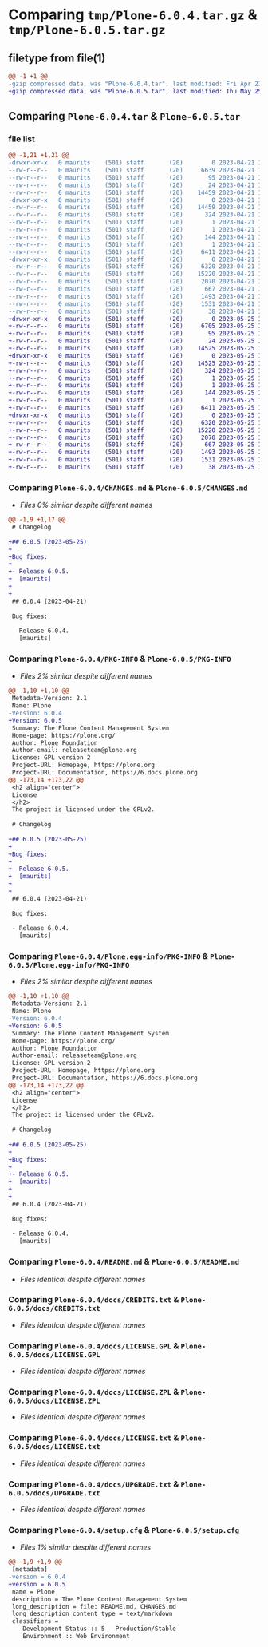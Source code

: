 # Comparing `tmp/Plone-6.0.4.tar.gz` & `tmp/Plone-6.0.5.tar.gz`

## filetype from file(1)

```diff
@@ -1 +1 @@
-gzip compressed data, was "Plone-6.0.4.tar", last modified: Fri Apr 21 14:48:07 2023, max compression
+gzip compressed data, was "Plone-6.0.5.tar", last modified: Thu May 25 13:47:35 2023, max compression
```

## Comparing `Plone-6.0.4.tar` & `Plone-6.0.5.tar`

### file list

```diff
@@ -1,21 +1,21 @@
-drwxr-xr-x   0 maurits    (501) staff       (20)        0 2023-04-21 14:48:07.428978 Plone-6.0.4/
--rw-r--r--   0 maurits    (501) staff       (20)     6639 2023-04-21 14:48:06.000000 Plone-6.0.4/CHANGES.md
--rw-r--r--   0 maurits    (501) staff       (20)       95 2023-04-21 14:48:06.000000 Plone-6.0.4/CONTRIBUTING.md
--rw-r--r--   0 maurits    (501) staff       (20)       24 2023-04-21 14:48:06.000000 Plone-6.0.4/MANIFEST.in
--rw-r--r--   0 maurits    (501) staff       (20)    14459 2023-04-21 14:48:07.429162 Plone-6.0.4/PKG-INFO
-drwxr-xr-x   0 maurits    (501) staff       (20)        0 2023-04-21 14:48:07.427186 Plone-6.0.4/Plone.egg-info/
--rw-r--r--   0 maurits    (501) staff       (20)    14459 2023-04-21 14:48:07.000000 Plone-6.0.4/Plone.egg-info/PKG-INFO
--rw-r--r--   0 maurits    (501) staff       (20)      324 2023-04-21 14:48:07.000000 Plone-6.0.4/Plone.egg-info/SOURCES.txt
--rw-r--r--   0 maurits    (501) staff       (20)        1 2023-04-21 14:48:07.000000 Plone-6.0.4/Plone.egg-info/dependency_links.txt
--rw-r--r--   0 maurits    (501) staff       (20)        1 2023-04-21 14:48:07.000000 Plone-6.0.4/Plone.egg-info/not-zip-safe
--rw-r--r--   0 maurits    (501) staff       (20)      144 2023-04-21 14:48:07.000000 Plone-6.0.4/Plone.egg-info/requires.txt
--rw-r--r--   0 maurits    (501) staff       (20)        1 2023-04-21 14:48:07.000000 Plone-6.0.4/Plone.egg-info/top_level.txt
--rw-r--r--   0 maurits    (501) staff       (20)     6411 2023-04-21 14:48:06.000000 Plone-6.0.4/README.md
-drwxr-xr-x   0 maurits    (501) staff       (20)        0 2023-04-21 14:48:07.428729 Plone-6.0.4/docs/
--rw-r--r--   0 maurits    (501) staff       (20)     6320 2023-04-21 14:48:06.000000 Plone-6.0.4/docs/CREDITS.txt
--rw-r--r--   0 maurits    (501) staff       (20)    15220 2023-04-21 14:48:06.000000 Plone-6.0.4/docs/LICENSE.GPL
--rw-r--r--   0 maurits    (501) staff       (20)     2070 2023-04-21 14:48:06.000000 Plone-6.0.4/docs/LICENSE.ZPL
--rw-r--r--   0 maurits    (501) staff       (20)      667 2023-04-21 14:48:06.000000 Plone-6.0.4/docs/LICENSE.txt
--rw-r--r--   0 maurits    (501) staff       (20)     1493 2023-04-21 14:48:06.000000 Plone-6.0.4/docs/UPGRADE.txt
--rw-r--r--   0 maurits    (501) staff       (20)     1531 2023-04-21 14:48:07.429829 Plone-6.0.4/setup.cfg
--rw-r--r--   0 maurits    (501) staff       (20)       38 2023-04-21 14:48:06.000000 Plone-6.0.4/setup.py
+drwxr-xr-x   0 maurits    (501) staff       (20)        0 2023-05-25 13:47:35.591020 Plone-6.0.5/
+-rw-r--r--   0 maurits    (501) staff       (20)     6705 2023-05-25 13:47:34.000000 Plone-6.0.5/CHANGES.md
+-rw-r--r--   0 maurits    (501) staff       (20)       95 2023-05-25 13:47:34.000000 Plone-6.0.5/CONTRIBUTING.md
+-rw-r--r--   0 maurits    (501) staff       (20)       24 2023-05-25 13:47:34.000000 Plone-6.0.5/MANIFEST.in
+-rw-r--r--   0 maurits    (501) staff       (20)    14525 2023-05-25 13:47:35.591196 Plone-6.0.5/PKG-INFO
+drwxr-xr-x   0 maurits    (501) staff       (20)        0 2023-05-25 13:47:35.589360 Plone-6.0.5/Plone.egg-info/
+-rw-r--r--   0 maurits    (501) staff       (20)    14525 2023-05-25 13:47:35.000000 Plone-6.0.5/Plone.egg-info/PKG-INFO
+-rw-r--r--   0 maurits    (501) staff       (20)      324 2023-05-25 13:47:35.000000 Plone-6.0.5/Plone.egg-info/SOURCES.txt
+-rw-r--r--   0 maurits    (501) staff       (20)        1 2023-05-25 13:47:35.000000 Plone-6.0.5/Plone.egg-info/dependency_links.txt
+-rw-r--r--   0 maurits    (501) staff       (20)        1 2023-05-25 13:47:35.000000 Plone-6.0.5/Plone.egg-info/not-zip-safe
+-rw-r--r--   0 maurits    (501) staff       (20)      144 2023-05-25 13:47:35.000000 Plone-6.0.5/Plone.egg-info/requires.txt
+-rw-r--r--   0 maurits    (501) staff       (20)        1 2023-05-25 13:47:35.000000 Plone-6.0.5/Plone.egg-info/top_level.txt
+-rw-r--r--   0 maurits    (501) staff       (20)     6411 2023-05-25 13:47:34.000000 Plone-6.0.5/README.md
+drwxr-xr-x   0 maurits    (501) staff       (20)        0 2023-05-25 13:47:35.590801 Plone-6.0.5/docs/
+-rw-r--r--   0 maurits    (501) staff       (20)     6320 2023-05-25 13:47:34.000000 Plone-6.0.5/docs/CREDITS.txt
+-rw-r--r--   0 maurits    (501) staff       (20)    15220 2023-05-25 13:47:34.000000 Plone-6.0.5/docs/LICENSE.GPL
+-rw-r--r--   0 maurits    (501) staff       (20)     2070 2023-05-25 13:47:34.000000 Plone-6.0.5/docs/LICENSE.ZPL
+-rw-r--r--   0 maurits    (501) staff       (20)      667 2023-05-25 13:47:34.000000 Plone-6.0.5/docs/LICENSE.txt
+-rw-r--r--   0 maurits    (501) staff       (20)     1493 2023-05-25 13:47:34.000000 Plone-6.0.5/docs/UPGRADE.txt
+-rw-r--r--   0 maurits    (501) staff       (20)     1531 2023-05-25 13:47:35.591870 Plone-6.0.5/setup.cfg
+-rw-r--r--   0 maurits    (501) staff       (20)       38 2023-05-25 13:47:34.000000 Plone-6.0.5/setup.py
```

### Comparing `Plone-6.0.4/CHANGES.md` & `Plone-6.0.5/CHANGES.md`

 * *Files 0% similar despite different names*

```diff
@@ -1,9 +1,17 @@
 # Changelog
 
+## 6.0.5 (2023-05-25)
+
+Bug fixes:
+
+- Release 6.0.5.
+  [maurits]
+
+
 ## 6.0.4 (2023-04-21)
 
 Bug fixes:
 
 - Release 6.0.4.
   [maurits]
```

### Comparing `Plone-6.0.4/PKG-INFO` & `Plone-6.0.5/PKG-INFO`

 * *Files 2% similar despite different names*

```diff
@@ -1,10 +1,10 @@
 Metadata-Version: 2.1
 Name: Plone
-Version: 6.0.4
+Version: 6.0.5
 Summary: The Plone Content Management System
 Home-page: https://plone.org/
 Author: Plone Foundation
 Author-email: releaseteam@plone.org
 License: GPL version 2
 Project-URL: Homepage, https://plone.org
 Project-URL: Documentation, https://6.docs.plone.org
@@ -173,14 +173,22 @@
 <h2 align="center">
 License
 </h2>
 The project is licensed under the GPLv2.
 
 # Changelog
 
+## 6.0.5 (2023-05-25)
+
+Bug fixes:
+
+- Release 6.0.5.
+  [maurits]
+
+
 ## 6.0.4 (2023-04-21)
 
 Bug fixes:
 
 - Release 6.0.4.
   [maurits]
```

### Comparing `Plone-6.0.4/Plone.egg-info/PKG-INFO` & `Plone-6.0.5/Plone.egg-info/PKG-INFO`

 * *Files 2% similar despite different names*

```diff
@@ -1,10 +1,10 @@
 Metadata-Version: 2.1
 Name: Plone
-Version: 6.0.4
+Version: 6.0.5
 Summary: The Plone Content Management System
 Home-page: https://plone.org/
 Author: Plone Foundation
 Author-email: releaseteam@plone.org
 License: GPL version 2
 Project-URL: Homepage, https://plone.org
 Project-URL: Documentation, https://6.docs.plone.org
@@ -173,14 +173,22 @@
 <h2 align="center">
 License
 </h2>
 The project is licensed under the GPLv2.
 
 # Changelog
 
+## 6.0.5 (2023-05-25)
+
+Bug fixes:
+
+- Release 6.0.5.
+  [maurits]
+
+
 ## 6.0.4 (2023-04-21)
 
 Bug fixes:
 
 - Release 6.0.4.
   [maurits]
```

### Comparing `Plone-6.0.4/README.md` & `Plone-6.0.5/README.md`

 * *Files identical despite different names*

### Comparing `Plone-6.0.4/docs/CREDITS.txt` & `Plone-6.0.5/docs/CREDITS.txt`

 * *Files identical despite different names*

### Comparing `Plone-6.0.4/docs/LICENSE.GPL` & `Plone-6.0.5/docs/LICENSE.GPL`

 * *Files identical despite different names*

### Comparing `Plone-6.0.4/docs/LICENSE.ZPL` & `Plone-6.0.5/docs/LICENSE.ZPL`

 * *Files identical despite different names*

### Comparing `Plone-6.0.4/docs/LICENSE.txt` & `Plone-6.0.5/docs/LICENSE.txt`

 * *Files identical despite different names*

### Comparing `Plone-6.0.4/docs/UPGRADE.txt` & `Plone-6.0.5/docs/UPGRADE.txt`

 * *Files identical despite different names*

### Comparing `Plone-6.0.4/setup.cfg` & `Plone-6.0.5/setup.cfg`

 * *Files 1% similar despite different names*

```diff
@@ -1,9 +1,9 @@
 [metadata]
-version = 6.0.4
+version = 6.0.5
 name = Plone
 description = The Plone Content Management System
 long_description = file: README.md, CHANGES.md
 long_description_content_type = text/markdown
 classifiers = 
 	Development Status :: 5 - Production/Stable
 	Environment :: Web Environment
```

